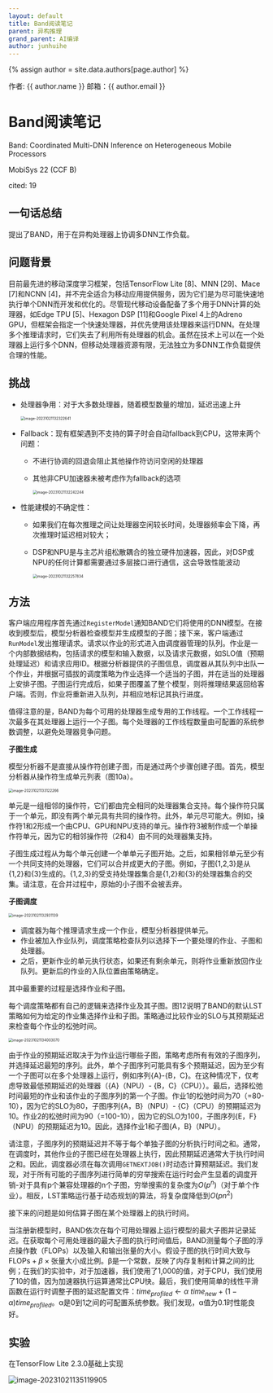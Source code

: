 ```yaml
---
layout: default
title: Band阅读笔记
parent: 异构推理
grand_parent: AI编译
author: junhuihe
---
```


{% assign author = site.data.authors[page.author] %}
<div> 作者: {{ author.name }}  
 邮箱：{{ author.email }}
</div>

<script type="text/javascript" async
  src="https://cdnjs.cloudflare.com/ajax/libs/mathjax/2.7.7/MathJax.js?config=TeX-MML-AM_CHTML">
</script>

<script type="text/x-mathjax-config">
  MathJax.Hub.Config({
    tex2jax: {
      inlineMath: [['$','$'], ['\\(','\\)']],
      processEscapes: true
    }
  });
</script>

# Band阅读笔记

Band: Coordinated Multi-DNN Inference on Heterogeneous Mobile Processors

MobiSys 22 (CCF B)

cited: 19

## 一句话总结

提出了BAND，用于在异构处理器上协调多DNN工作负载。

## 问题背景

目前最先进的移动深度学习框架，包括TensorFlow Lite [8]、MNN [29]、Mace [7]和NCNN [4]，并不完全适合为移动应用提供服务，因为它们是为尽可能快速地执行单个DNN而开发和优化的。尽管现代移动设备配备了多个用于DNN计算的处理器，如Edge TPU [5]、Hexagon DSP [11]和Google Pixel 4上的Adreno GPU，但框架会指定一个快速处理器，并优先使用该处理器来运行DNN。在处理多个推理请求时，它们失去了利用所有处理器的机会。虽然在技术上可以在一个处理器上运行多个DNN，但移动处理器资源有限，无法独立为多DNN工作负载提供合理的性能。

## 挑战

- 处理器争用：对于大多数处理器，随着模型数量的增加，延迟迅速上升

  <img src="./Band%E9%98%85%E8%AF%BB%E7%AC%94%E8%AE%B0.assets/image-20231021132322641.png" alt="image-20231021132322641" style="zoom:50%;" />

- Fallback：现有框架遇到不支持的算子时会自动fallback到CPU，这带来两个问题：

  - 不进行协调的回退会阻止其他操作符访问空闲的处理器

  - 其他非CPU加速器未被考虑作为fallback的选项

    <img src="./Band%E9%98%85%E8%AF%BB%E7%AC%94%E8%AE%B0.assets/image-20231021132242244.png" alt="image-20231021132242244" style="zoom:50%;" />

- 性能建模的不确定性：

  - 如果我们在每次推理之间让处理器空闲较长时间，处理器频率会下降，再次推理时延迟相对较大；

  - DSP和NPU是与主芯片组松散耦合的独立硬件加速器，因此，对DSP或NPU的任何计算都需要通过多层接口进行通信，这会导致性能波动

    <img src="./Band%E9%98%85%E8%AF%BB%E7%AC%94%E8%AE%B0.assets/image-20231021132257834.png" alt="image-20231021132257834" style="zoom:50%;" />

## 方法

客户端应用程序首先通过`RegisterModel`通知BAND它们将使用的DNN模型。在接收到模型后，模型分析器检查模型并生成模型的子图；接下来，客户端通过`RunModel`发出推理请求。请求以作业的形式进入由调度器管理的队列。作业是一个内部数据结构，包括请求的模型和输入数据，以及请求元数据，如SLO值（预期处理延迟）和请求应用ID。根据分析器提供的子图信息，调度器从其队列中出队一个作业，并根据可插拔的调度策略为作业选择一个适当的子图，并在适当的处理器上安排子图。子图运行完成后，如果子图覆盖了整个模型，则将推理结果返回给客户端。否则，作业将重新进入队列，并相应地标记其执行进度。

值得注意的是，BAND为每个可用的处理器生成专用的工作线程。一个工作线程一次最多在其处理器上运行一个子图。每个处理器的工作线程数量由可配置的系统参数调整，以避免处理器竞争问题。

**子图生成**

 模型分析器不是直接从操作符创建子图，而是通过两个步骤创建子图。首先，模型分析器从操作符生成单元列表（图10a）。

<img src="./Band%E9%98%85%E8%AF%BB%E7%AC%94%E8%AE%B0.assets/image-20231021133122266.png" alt="image-20231021133122266" style="zoom: 50%;" />

单元是一组相邻的操作符，它们都由完全相同的处理器集合支持。每个操作符只属于一个单元，即没有两个单元具有共同的操作符。此外，单元尽可能大。例如，操作符1和2形成一个由CPU、GPU和NPU支持的单元。操作符3被制作成一个单操作符单元，因为它的相邻操作符（2和4）由不同的处理器集支持。

子图生成过程从为每个单元创建一个单单元子图开始。之后，如果相邻单元至少有一个共同支持的处理器，它们可以合并成更大的子图。例如，子图{1,2,3}是从{1,2}和{3}生成的。{1,2,3}的受支持处理器集合是{1,2}和{3}的处理器集合的交集。请注意，在合并过程中，原始的小子图不会被丢弃。

**子图调度**

<img src="./Band%E9%98%85%E8%AF%BB%E7%AC%94%E8%AE%B0.assets/image-20231021132931139.png" alt="image-20231021132931139" style="zoom:50%;" />

- 调度器为每个推理请求生成一个作业，模型分析器提供单元。
- 作业被加入作业队列，调度策略检查队列以选择下一个要处理的作业、子图和处理器。
- 之后，更新作业的单元执行状态，如果还有剩余单元，则将作业重新放回作业队列。更新后的作业的入队位置由策略确定。

其中最重要的过程是选择作业和子图。

每个调度策略都有自己的逻辑来选择作业及其子图。图12说明了BAND的默认LST策略如何为给定的作业集选择作业和子图。策略通过比较作业的SLO与其预期延迟来检查每个作业的松弛时间。

<img src="./Band%E9%98%85%E8%AF%BB%E7%AC%94%E8%AE%B0.assets/image-20231021134003070.png" alt="image-20231021134003070" style="zoom:50%;" />

由于作业的预期延迟取决于为作业运行哪些子图，策略考虑所有有效的子图序列，并选择延迟最短的序列。此外，单个子图序列可能具有多个预期延迟，因为至少有一个子图可以在多个处理器上运行，例如序列{A}-{B，C}。在这种情况下，仅考虑导致最低预期延迟的处理器（{A}（NPU）- {B，C}（CPU））。最后，选择松弛时间最短的作业和该作业的子图序列的第一个子图。作业1的松弛时间为70（=80-10），因为它的SLO为80，子图序列{A，B}（NPU）- {C}（CPU）的预期延迟为10。作业2的松弛时间为90（=100-10），因为它的SLO为100，子图序列{E，F}（NPU）的预期延迟为10。因此，选择作业1和子图{A，B}（NPU）。

请注意，子图序列的预期延迟并不等于每个单独子图的分析执行时间之和。通常，在调度时，其他作业的子图已经在处理器上执行，因此预期延迟通常大于执行时间之和。因此，调度器必须在每次调用`GETNEXTJOB()`时动态计算预期延迟。我们发现，对于所有可能的子图序列进行简单的穷举搜索在运行时会产生显着的调度开销-对于具有p个兼容处理器的n个子图，穷举搜索的复杂度为$O(p^n)$（对于单个作业）。相反，LST策略运行基于动态规划的算法，将复杂度降低到$O(pn^2)$

接下来的问题是如何估算子图在某个处理器上的执行时间。

当注册新模型时，BAND依次在每个可用处理器上运行模型的最大子图并记录延迟。在获取每个可用处理器的最大子图的执行时间值后，BAND测量每个子图的浮点操作数（FLOPs）以及输入和输出张量的大小。假设子图的执行时间大致与$\text{FLOPs} + \beta \times \text {张量大小}$成比例。β是一个常数，反映了内存复制和计算之间的比例；在我们的实验中，对于加速器，我们使用了1,000的值，对于CPU，我们使用了10的值，因为加速器执行运算通常比CPU快。最后，我们使用简单的线性平滑函数在运行时调整子图的延迟配置文件：$time_{profiled} \leftarrow \alpha \ time_{new} + (1 - \alpha) time_{profiled}$。α是0到1之间的可配置系统参数。我们发现，α值为0.1时性能良好。

## 实验

在TensorFlow Lite 2.3.0基础上实现

![image-20231021135119905](./Band%E9%98%85%E8%AF%BB%E7%AC%94%E8%AE%B0.assets/image-20231021135119905.png)

